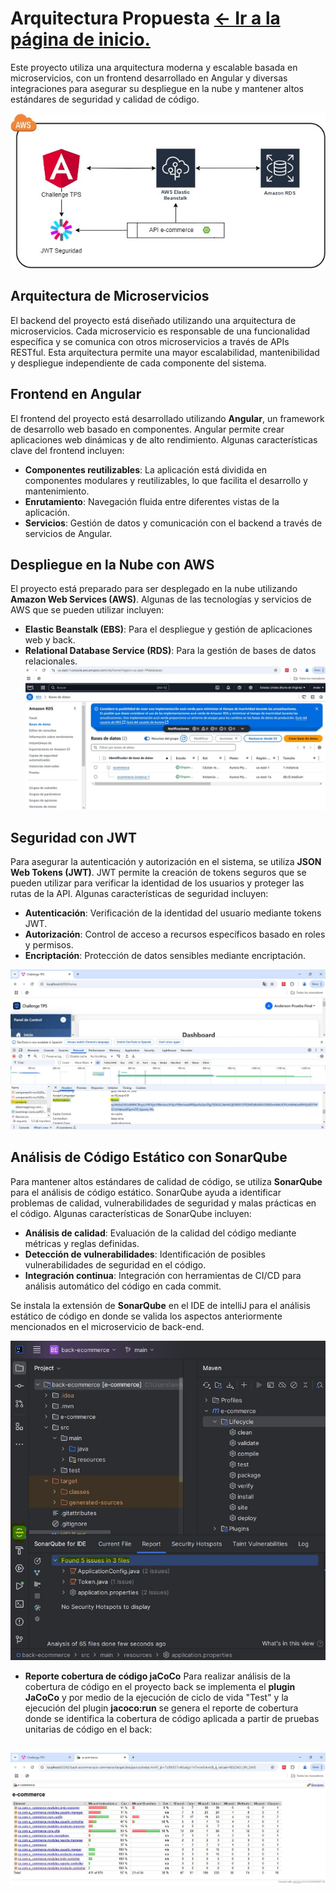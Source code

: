 # Arquitectura Propuesta [← Ir a la página de inicio.](../Challenge-tps.md)

Este proyecto utiliza una arquitectura moderna y escalable basada en microservicios, con un frontend desarrollado en Angular y diversas integraciones para asegurar su despliegue en la nube y mantener altos estándares de seguridad y calidad de código.

![text](../resources/e-commerce-diagrama.jpg)

## Arquitectura de Microservicios

El backend del proyecto está diseñado utilizando una arquitectura de microservicios. Cada microservicio es responsable de una funcionalidad específica y se comunica con otros microservicios a través de APIs RESTful. Esta arquitectura permite una mayor escalabilidad, mantenibilidad y despliegue independiente de cada componente del sistema.

## Frontend en Angular

El frontend del proyecto está desarrollado utilizando **Angular**, un framework de desarrollo web basado en componentes. Angular permite crear aplicaciones web dinámicas y de alto rendimiento. Algunas características clave del frontend incluyen:

- **Componentes reutilizables**: La aplicación está dividida en componentes modulares y reutilizables, lo que facilita el desarrollo y mantenimiento.
- **Enrutamiento**: Navegación fluida entre diferentes vistas de la aplicación.
- **Servicios**: Gestión de datos y comunicación con el backend a través de servicios de Angular.

## Despliegue en la Nube con AWS

El proyecto está preparado para ser desplegado en la nube utilizando **Amazon Web Services (AWS)**. Algunas de las tecnologías y servicios de AWS que se pueden utilizar incluyen:

- **Elastic Beanstalk (EBS)**: Para el despliegue y gestión de aplicaciones web y back.
- **Relational Database Service (RDS)**: Para la gestión de bases de datos relacionales.
![text](/resources/rds.jpg)

## Seguridad con JWT

Para asegurar la autenticación y autorización en el sistema, se utiliza **JSON Web Tokens (JWT)**. JWT permite la creación de tokens seguros que se pueden utilizar para verificar la identidad de los usuarios y proteger las rutas de la API. Algunas características de seguridad incluyen:

- **Autenticación**: Verificación de la identidad del usuario mediante tokens JWT.
- **Autorización**: Control de acceso a recursos específicos basado en roles y permisos.
- **Encriptación**: Protección de datos sensibles mediante encriptación.

![text](/resources/token.jpg)

## Análisis de Código Estático con SonarQube

Para mantener altos estándares de calidad de código, se utiliza **SonarQube** para el análisis de código estático. SonarQube ayuda a identificar problemas de calidad, vulnerabilidades de seguridad y malas prácticas en el código. Algunas características de SonarQube incluyen:

- **Análisis de calidad**: Evaluación de la calidad del código mediante métricas y reglas definidas.
- **Detección de vulnerabilidades**: Identificación de posibles vulnerabilidades de seguridad en el código.
- **Integración continua**: Integración con herramientas de CI/CD para análisis automático del código en cada commit.

Se instala la extensión de **SonarQube** en el IDE de intelliJ para el análisis estático de código en donde se valida los aspectos anteriormente mencionados en el microservicio de back-end.

![text](/resources/sonarQube.jpg)

- **Reporte cobertura de código jaCoCo**
Para realizar análisis de la cobertura de código en el proyecto back se implementa el **plugin JaCoCo** y por medio de la ejecución de ciclo de vida "Test" y la ejecución del plugin **jacoco:run** se genera el reporte de cobertura donde se identifica la cobertura de código aplicada a partir de pruebas unitarias de código en el back:

![text](/resources/jacoco.jpg)
---